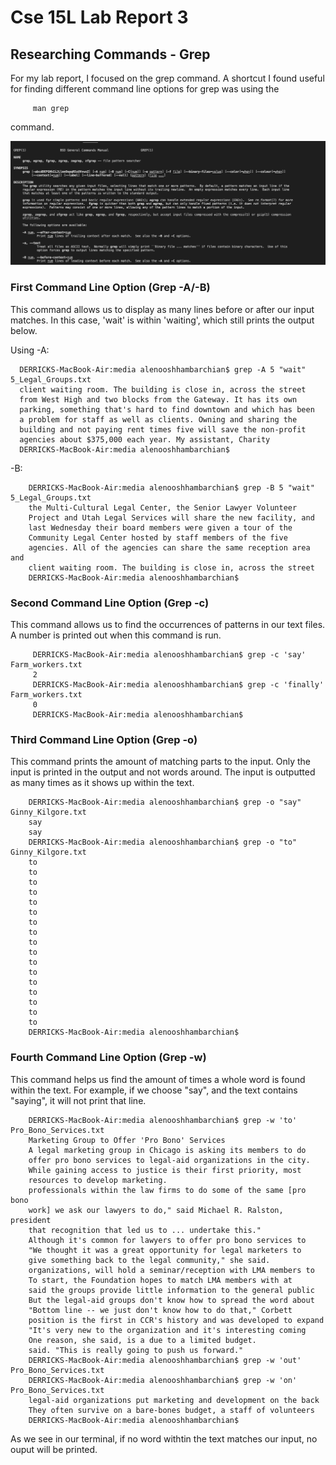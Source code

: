 # Cse 15L Lab Report 3

## Researching Commands - Grep 
For my lab report, I focused on the grep command.
A shortcut I found useful for finding different command line options for grep was using the

         man grep
         
command.

<img src = "https://raw.githubusercontent.com/deliasi/LabReport3/main/Screen%20Shot%202023-05-09%20at%205.34.46%20PM.png">

### First Command Line Option (Grep -A/-B)
This command allows us to display as many lines before or after our input matches. In this case,
'wait' is within 'waiting', which still prints the output below.

Using -A:

      DERRICKS-MacBook-Air:media alenooshhambarchian$ grep -A 5 "wait" 5_Legal_Groups.txt
      client waiting room. The building is close in, across the street
      from West High and two blocks from the Gateway. It has its own
      parking, something that's hard to find downtown and which has been
      a problem for staff as well as clients. Owning and sharing the
      building and not paying rent times five will save the non-profit
      agencies about $375,000 each year. My assistant, Charity
      DERRICKS-MacBook-Air:media alenooshhambarchian$ 
    
    
-B:

        DERRICKS-MacBook-Air:media alenooshhambarchian$ grep -B 5 "wait" 5_Legal_Groups.txt
        the Multi-Cultural Legal Center, the Senior Lawyer Volunteer
        Project and Utah Legal Services will share the new facility, and
        last Wednesday their board members were given a tour of the
        Community Legal Center hosted by staff members of the five
        agencies. All of the agencies can share the same reception area and
        client waiting room. The building is close in, across the street
        DERRICKS-MacBook-Air:media alenooshhambarchian$ 

### Second Command Line Option (Grep -c)
This command allows us to find the occurrences of patterns in our text files. A number is printed out
when this command is run.

         DERRICKS-MacBook-Air:media alenooshhambarchian$ grep -c 'say' Farm_workers.txt
         2
         DERRICKS-MacBook-Air:media alenooshhambarchian$ grep -c 'finally' Farm_workers.txt
         0
         DERRICKS-MacBook-Air:media alenooshhambarchian$ 


### Third Command Line Option (Grep -o)
This command prints the amount of matching parts to the input. Only the input is printed in the output
and not words around. The input is outputted as many times as it shows up within the text.

        DERRICKS-MacBook-Air:media alenooshhambarchian$ grep -o "say"  Ginny_Kilgore.txt
        say
        say
        DERRICKS-MacBook-Air:media alenooshhambarchian$ grep -o "to" Ginny_Kilgore.txt
        to
        to
        to
        to
        to
        to
        to
        to
        to
        to
        to
        to
        to
        to
        to
        to
        to
        DERRICKS-MacBook-Air:media alenooshhambarchian$ 
        
### Fourth Command Line Option (Grep -w)
This command helps us find the amount of times a whole word is found within the text. For example,
if we choose "say", and the text contains "saying", it will not print that line.

        DERRICKS-MacBook-Air:media alenooshhambarchian$ grep -w 'to' Pro_Bono_Services.txt
        Marketing Group to Offer 'Pro Bono' Services
        A legal marketing group in Chicago is asking its members to do
        offer pro bono services to legal-aid organizations in the city.
        While gaining access to justice is their first priority, most
        resources to develop marketing.
        professionals within the law firms to do some of the same [pro bono
        work] we ask our lawyers to do," said Michael R. Ralston, president
        that recognition that led us to ... undertake this."
        Although it's common for lawyers to offer pro bono services to
        "We thought it was a great opportunity for legal marketers to
        give something back to the legal community," she said.
        organizations, will hold a seminar/reception with LMA members to
        To start, the Foundation hopes to match LMA members with at
        said the groups provide little information to the general public
        But the legal-aid groups don't know how to spread the word about
        "Bottom line -- we just don't know how to do that," Corbett
        position is the first in CCR's history and was developed to expand
        "It's very new to the organization and it's interesting coming
        One reason, she said, is a due to a limited budget.
        said. "This is really going to push us forward."
        DERRICKS-MacBook-Air:media alenooshhambarchian$ grep -w 'out' Pro_Bono_Services.txt
        DERRICKS-MacBook-Air:media alenooshhambarchian$ grep -w 'on' Pro_Bono_Services.txt
        legal-aid organizations put marketing and development on the back
        They often survive on a bare-bones budget, a staff of volunteers
        DERRICKS-MacBook-Air:media alenooshhambarchian$
        
       
As we see in our terminal, if no word withtin the text matches our input, no ouput will be printed.
    
    
 

